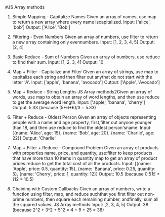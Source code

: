 #JS Array methods

1. Simple Mapping - Capitalize Names
   Given an array of names, use map to return a new array where every name iscapitalized.
   Input: ['alice', 'bob']
   Output: ['Alice', 'Bob']
   

2. Filtering - Even Numbers
   Given an array of numbers, use filter to return a new array containing only evennumbers.
   Input: [1, 2, 3, 4, 5]
   Output: [2, 4]

   
3. Basic Reduce - Sum of Numbers
   Given an array of numbers, use reduce to find their sum.
   Input: [1, 2, 3, 4]
   Output: 10

   
4. Map + Filter - Capitalize and Filter
   Given an array of strings, use map to capitalize each string and then filter out anythat do not start with the letter 'A'.
   Input: ['apple', 'banana', 'avocado']
   Output: ['Apple', 'Avocado']


5. Map + Reduce - String Lengths
   JS Array methods2Given an array of words, use map to obtain an array of word lengths, and then use reduce to get the average word length.
   Input: ['apple', 'banana', 'cherry']
   Output: 5.33 (because (5+6+6)/3 = 5.33)


6. Filter + Reduce - Oldest Person
   Given an array of objects representing people with a name and age property, first,filter out anyone younger than 18, and then use reduce to find the oldest person'sname.
   Input: [{name: 'Alice', age: 15}, {name: 'Bob', age: 20}, {name: 'Charlie', age: 22}]
   Output: 'Charlie'



7. Map + Filter + Reduce - Compound Problem
   Given an array of products with properties name, price, and quantity, use:filter to keep products that have more than 10 items in quantity.map to get an array of product    prices.reduce to get the total cost of all the products.
   Input: [{name: 'Apple', price: 0.5, quantity: 15}, {name: 'Banana', price: 0.25, quantity: 5}, {name: 'Cherry', price: 1, quantity: 12}]
   Output: 10.5 (because 0.5*15 + 1*12 = 10.5)


8. Chaining with Custom Callbacks
   Given an array of numbers, write a function using filter, map, and reduce suchthat you first filter out non-prime numbers, then square each remaining number, andfinally,    sum all the squared values.
   JS Array methods
   Input: [2, 3, 4, 5]
   Output: 38 (because 2^2 + 3^2 + 5^2 = 4 + 9 + 25 = 38)

